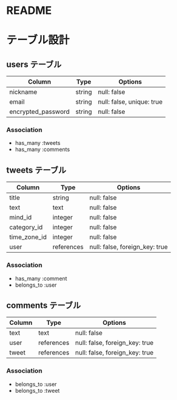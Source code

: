 # README

# テーブル設計

## users テーブル

| Column             | Type   | Options     |
| ------------------ | ------ | ----------- |
| nickname           | string | null: false |
| email              | string | null: false, unique: true |
| encrypted_password | string | null: false |


### Association

- has_many :tweets
- has_many :comments

## tweets テーブル

| Column         | Type       | Options     |
| -------------- | ---------- | ----------- |
| title          | string     | null: false |
| text           | text       | null: false |
| mind_id        | integer    | null: false |
| category_id    | integer    | null: false |
| time_zone_id   | integer    | null: false | 
| user           | references | null: false, foreign_key: true |

### Association

- has_many   :comment
- belongs_to :user

## comments テーブル

| Column  | Type       | Options                        |
| ------  | ---------- | ------------------------------ |
| text    | text       | null: false                    |
| user    | references | null: false, foreign_key: true |
| tweet   | references | null: false, foreign_key: true |

### Association

- belongs_to :user
- belongs_to :tweet